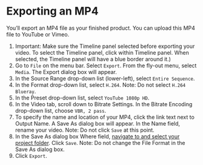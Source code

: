 # Exporting an MP4

You’ll export an MP4 file as your finished product. You can upload this MP4 file to YouTube or Vimeo.

1. Important: Make sure the Timeline panel selected before exporting your video. To select the Timeline panel, click within Timeline panel. When selected, the Timeline panel will have a blue border around it.\) 
2. Go to `File` on the menu bar. Select `Export`. From the fly-out menu, select `Media`. The Export dialog box will appear.
3. In the Source Range drop-down list \(lower-left\), select `Entire Sequence`.
4. In the Format drop-down list, select `H.264`. Note: Do not select `H.264 Blueray`.
5. In the Preset drop-down list, select `YouTube 1080p HD`.
6. In the Video tab, scroll down to Bitrate Settings. In the Bitrate Encoding drop-down list, choose `VBR, 2 pass`. 
7. To specify the name and location of your MP4, click the link text next to Output Name. A Save As dialog box will appear. In the Name field, rename your video. Note: Do not click `Save` at this point.
8. In the Save As dialog box Where field, [navigate to and select your project folder](https://jjloomis.gitbooks.io/file-and-folder-management/content/navigating-folder-tree.html). Click `Save`. Note: Do not change the File Format in the Save As dialog box.
9. Click `Export`.



